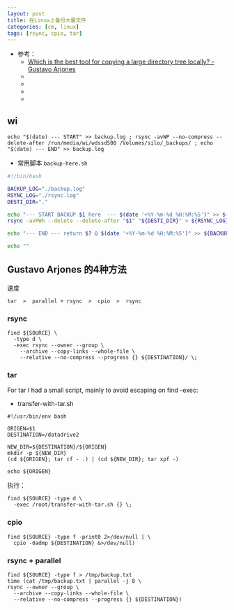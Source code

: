 ```yaml
---
layout: post
title: 在Linux上备份大量文件
categories: [cm, linux]
tags: [rsync, cpio, tar]
---
```


* 参考： 
  * [Which is the best tool for copying a large directory tree locally? - Gustavo Arjones](https://arjon.es/2017/which-is-the-best-tool-for-copying-a-large-directory-tree-locally/)
  * []()
  * []()
  * []()
  * []()


## wi

~~~
echo "$(date) --- START" >> backup.log ; rsync -avWP --no-compress --delete-after /run/media/wi/wdssd500 /Volumes/silo/_backups/ ; echo "$(date) --- END" >> backup.log
~~~

* 常用脚本 `backup-here.sh`

~~~sh
#!/bin/bash

BACKUP_LOG="./backup.log"
RSYNC_LOG="./rsync.log"
DESTI_DIR="."

echo "--- START BACKUP $1 here  --- $(date '+%Y-%m-%d %H:%M:%S')" >> ${BACKUP_LOG}
rsync -avPWh --delete --delete-after "$1" "${DESTI_DIR}" > ${RSYNC_LOG}

echo "--- END --- return $? @ $(date '+%Y-%m-%d %H:%M:%S')" >> ${BACKUP_LOG}

echo ""
~~~


## Gustavo Arjones 的4种方法

速度

~~~
tar  >  parallel + rsync  >  cpio  >  rsync
~~~

### rsync

~~~
find ${SOURCE} \
  -type d \
  -exec rsync --owner --group \
    --archive --copy-links --whole-file \
    --relative --no-compress --progress {} ${DESTINATION}/ \;
~~~



### tar

For tar I had a small script, mainly to avoid escaping on find -exec:

* transfer-with-tar.sh

~~~
#!/usr/bin/env bash

ORIGEN=$1
DESTINATION=/datadrive2

NEW_DIR=${DESTINATION}/${ORIGEN}
mkdir -p ${NEW_DIR}
(cd ${ORIGEN}; tar cf - .) | (cd ${NEW_DIR}; tar xpf -)

echo ${ORIGEN}
~~~

执行：

~~~
find ${SOURCE} -type d \
  -exec /root/transfer-with-tar.sh {} \;
~~~


### cpio

~~~
find ${SOURCE} -type f -print0 2>/dev/null | \
  cpio -0admp ${DESTINATION} &>/dev/null)
~~~


### rsync + parallel

~~~
find ${SOURCE} -type f > /tmp/backup.txt
time (cat /tmp/backup.txt | parallel -j 8 \
rsync --owner --group \
  --archive --copy-links --whole-file \
  --relative --no-compress --progress {} ${DESTINATION})
~~~





